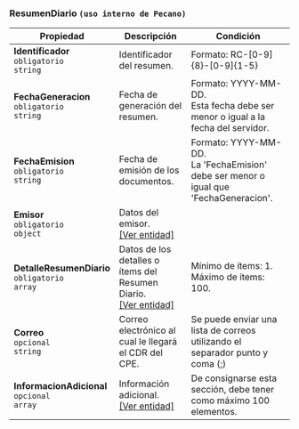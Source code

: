 ### ResumenDiario  `(uso interno de Pecano)`

| **Propiedad** | **Descripción** | **Condición** |
| --- | --- | --- |
| **Identificador**  <br>`obligatorio`  <br>`string` | Identificador del resumen. | Formato: RC-\[0-9\]{8}-\[0-9\]{1-5} |
| **FechaGeneracion**  <br>`obligatorio`  <br>`string` | Fecha de generación del resumen. | Formato: YYYY-MM-DD.  <br>Esta fecha debe ser menor o igual a la fecha del servidor. |
| **FechaEmision**  <br>`obligatorio`  <br>`string` | Fecha de emisión de los documentos. | Formato: YYYY-MM-DD.  <br>La 'FechaEmision' debe ser menor o igual que 'FechaGeneracion'. |
| **Emisor**  <br>`obligatorio`  <br>`object` | Datos del emisor.  <br>[[Ver entidad]](../Entidad/Emisor3.md) |  |
| **DetalleResumenDiario**  <br>`obligatorio`  <br>`array` | Datos de los detalles o ítems del Resumen Diario.  <br>[[Ver entidad]](../EntidadResumenDiario/ResumenDiarioDetalle.md) | Mínimo de ítems: 1.  <br>Máximo de ítems: 100. |
| **Correo**  <br>`opcional`  <br>`string` | Correo electrónico al cual le llegará el CDR del CPE. | Se puede enviar una lista de correos utilizando el separador punto y coma (\;) |
| **InformacionAdicional**  <br>`opcional`  <br>`array` | Información adicional.  <br>[[Ver entidad]](../Entidad/InformacionAdicional.md) | De consignarse esta sección, debe tener como máximo 100 elementos. |